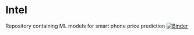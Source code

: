 # Intel
Repository containing ML models for smart phone price prediction
[![Binder](https://mybinder.org/badge_logo.svg)](https://mybinder.org/v2/gh/suyash1567/Intel/HEAD?filepath=SiliconSight_Manipal_Institute_of_Technology_SmartPhone_Price_Prediction/code/smart-phone-price-prediction-6baf43(1).ipynb)
